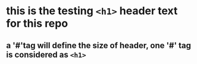 # this is the testing `<h1>` header text for this repo

## a '#'tag will define the size of header, one '#' tag is considered as `<h1>` 
